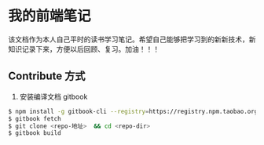 # 我的前端笔记

该文档作为本人自己平时的读书学习笔记。希望自己能够把学习到的新新技术，新知识记录下来，方便以后回顾、复习。加油！！！


## Contribute 方式

1. 安装编译文档 gitbook

```sh
$ npm install -g gitbook-cli --registry=https://registry.npm.taobao.org
$ gitbook fetch
$ git clone <repo-地址>  && cd <repo-dir>
$ gitbook build
```


